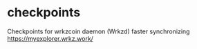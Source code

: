 # checkpoints
 Checkpoints for wrkzcoin daemon (Wrkzd) faster synchronizing https://myexplorer.wrkz.work/
